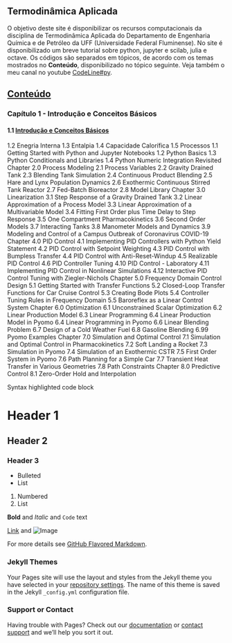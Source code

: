 ## Termodinâmica Aplicada

O objetivo deste site é disponibilizar os recursos computacionais da disciplina de Termodinâmica Aplicada do Departamento de Engenharia Química e de Petróleo da UFF (Universidade Federal Fluminense). No site é disponibilizado um breve tutorial sobre python, jupyter e scilab, julia e octave. Os códigos são separados em tópicos, de acordo com os temas mostrados no **Conteúdo**, disponibilizado no tópico seguinte. Veja também o meu canal no youtube 
[CodeLine#py](https://neoeq.github.io/Termodinamica/).

## [Conteúdo](https://nbviewer.jupyter.org/github/NEOEQ/Termodinamica/blob/main/Cópia_de_Gravity_Drained_Tank.ipynb)

### Capítulo 1 - Introdução e Conceitos Básicos #
#### 1.1 [Introdução e Conceitos Básicos]( https://nbviewer.jupyter.org/github/NEOEQ/Termodinamica/blob/main/docs/01.01-Getting-Started-with-Python-and-Jupyter-Notebooks.html) ####
1.2 Enegria Interna
1.3 Entalpia
1.4 Capacidade Calorífica
1.5 Processos 
1.1 Getting Started with Python and Jupyter Notebooks
1.2 Python Basics
1.3 Python Conditionals and Libraries
1.4 Python Numeric Integration Revisited
Chapter 2.0 Process Modeling
2.1 Process Variables
2.2 Gravity Drained Tank
2.3 Blending Tank Simulation
2.4 Continuous Product Blending
2.5 Hare and Lynx Population Dynamics
2.6 Exothermic Continuous Stirred Tank Reactor
2.7 Fed-Batch Bioreactor
2.8 Model Library
Chapter 3.0 Linearization
3.1 Step Response of a Gravity Drained Tank
3.2 Linear Approximation of a Process Model
3.3 Linear Approximation of a Multivariable Model
3.4 Fitting First Order plus Time Delay to Step Response
3.5 One Compartment Pharmacokinetics
3.6 Second Order Models
3.7 Interacting Tanks
3.8 Manometer Models and Dynamics
3.9 Modeling and Control of a Campus Outbreak of Coronavirus COVID-19
Chapter 4.0 PID Control
4.1 Implementing PID Controllers with Python Yield Statement
4.2 PID Control with Setpoint Weighting
4.3 PID Control with Bumpless Transfer
4.4 PID Control with Anti-Reset-Windup
4.5 Realizable PID Control
4.6 PID Controller Tuning
4.10 PID Control - Laboratory
4.11 Implementing PID Control in Nonlinear Simulations
4.12 Interactive PID Control Tuning with Ziegler-Nichols
Chapter 5.0 Frequency Domain Control Design
5.1 Getting Started with Transfer Functions
5.2 Closed-Loop Transfer Functions for Car Cruise Control
5.3 Creating Bode Plots
5.4 Controller Tuning Rules in Frequency Domain
5.5 Baroreflex as a Linear Control System
Chapter 6.0 Optimization
6.1 Unconstrained Scalar Optimization
6.2 Linear Production Model
6.3 Linear Programming
6.4 Linear Production Model in Pyomo
6.4 Linear Programming in Pyomo
6.6 Linear Blending Problem
6.7 Design of a Cold Weather Fuel
6.8 Gasoline Blending
6.99 Pyomo Examples
Chapter 7.0 Simulation and Optimal Control
7.1 Simulation and Optimal Control in Pharmacokinetics
7.2 Soft Landing a Rocket
7.3 Simulation in Pyomo
7.4 Simulation of an Exothermic CSTR
7.5 First Order System in Pyomo
7.6 Path Planning for a Simple Car
7.7 Transient Heat Transfer in Various Geometries
7.8 Path Constraints
Chapter 8.0 Predictive Control
8.1 Zero-Order Hold and Interpolation

Syntax highlighted code block

# Header 1
## Header 2
### Header 3

- Bulleted
- List

1. Numbered
2. List

**Bold** and _Italic_ and `Code` text

[Link](url) and ![Image](src)


For more details see [GitHub Flavored Markdown](https://guides.github.com/features/mastering-markdown/).

### Jekyll Themes

Your Pages site will use the layout and styles from the Jekyll theme you have selected in your [repository settings](https://github.com/NEOEQ/Termodinamica/settings). The name of this theme is saved in the Jekyll `_config.yml` configuration file.

### Support or Contact

Having trouble with Pages? Check out our [documentation](https://docs.github.com/categories/github-pages-basics/) or [contact support](https://support.github.com/contact) and we’ll help you sort it out.
